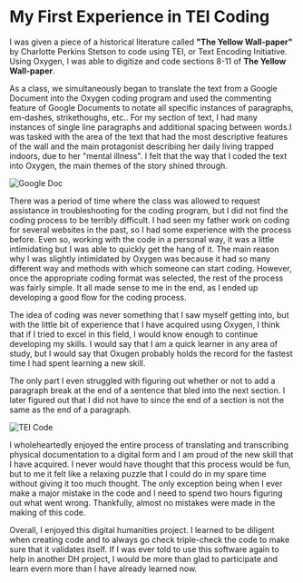# My First Experience in TEI Coding

I was given a piece of a historical literature called **"The Yellow Wall-paper"** by Charlotte Perkins Stetson to code using TEI, or Text Encoding Initiative. Using Oxygen, I was able to digitize and code sections 8-11 of **The Yellow Wall-paper**.

As a class, we simultaneously began to translate the text from a Google Document into the Oxygen coding program and used the commenting feature of Google Documents to notate all specific instances of paragraphs, em-dashes, strikethoughs, etc.. For my section of text, I had many instances of single line paragraphs and additional spacing between words.I was tasked with the area of the text that had the most descriptive features of the wall and the main protagonist describing her daily living trapped indoors, due to her "mental illness". I felt that the way that I coded the text into Oxygen, the main themes of the story shined through.

![Google Doc](https://bryan-atanacio.github.io/bryan-atanacio-CNU/images/Paper.JPG)

There was a period of time where the class was allowed to request assistance in troubleshooting for the coding program, but I did not find the coding process to be terribly difficult. I had seen my father work on coding for several websites in the past, so I had some experience with the process before. Even so, working with the code in a personal way, it was a little intimidating but I was able to quickly get the hang of it. The main reason why I was slightly intimidated by Oxygen was because it had so many different way and methods with which someone can start coding. However, once the appropriate coding format was selected, the rest of the process was fairly simple. It all made sense to me in the end, as I ended up developing a good flow for the coding process.

The idea of coding was never something that I saw myself getting into, but with the little bit of experience that I have acquired using Oxygen, I think that if I tried to excel in this field, I would know enough to continue developing my skills. I would say that I am a quick learner in any area of study, but I would say that Oxugen probably holds the record for the fastest time I had spent learning a new skill.

The only part I even struggled with figuring out whether or not to add a paragraph break at the end of a sentence that bled into the next section. I later figured out that I did not have to since the end of a section is not the same as the end of a paragraph. 

![TEI Code](https://bryan-atanacio.github.io/bryan-atanacio-CNU/images/TEI.JPG)

I wholeheartedly enjoyed the entire process of translating and transcribing physical documentation to a digital form and I am proud of the new skill that I have acquired. I never would have thought that this process would be fun, but to me it felt like a relaxing puzzle that I could do in my spare time without giving it too much thought. The only exception being when I ever make a major mistake in the code and I need to spend two hours figuring out what went wrong. Thankfully, almost no mistakes were made in the making of this code.

Overall, I enjoyed this digital humanities project. I learned to be diligent when creating code and to always go check triple-check the code to make sure that it validates itself. If I was ever told to use this software again to help in another DH project, I would be more than glad to participate and learn evern more than I have already learned now.
